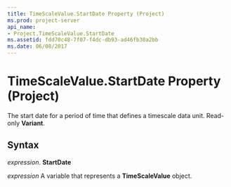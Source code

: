 ```yaml
---
title: TimeScaleValue.StartDate Property (Project)
ms.prod: project-server
api_name:
- Project.TimeScaleValue.StartDate
ms.assetid: fdd70c48-7f07-f4dc-db93-ad46fb30a2bb
ms.date: 06/08/2017
---
```



# TimeScaleValue.StartDate Property (Project)

The start date for a period of time that defines a timescale data unit. Read-only **Variant**.


## Syntax

 _expression_. **StartDate**

 _expression_ A variable that represents a **TimeScaleValue** object.



